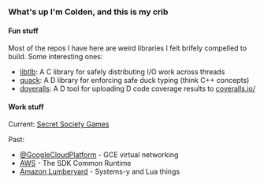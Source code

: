 ### What's up I'm Colden, and this is my crib

#### Fun stuff

Most of the repos I have here are weird libraries I felt brifely compelled to build. Some interesting ones:
 * [libtlb](https://github.com/ColdenCullen/libtlb/): A C library for safely distributing I/O work across threads
 * [quack](https://github.com/ColdenCullen/quack): A D library for enforcing safe duck typing (think C++ concepts)
 * [doveralls](https://github.com/ColdenCullen/doveralls): A D tool for uploading D code coverage results to [coveralls.io/](http://coveralls.io/)

#### Work stuff

Current: [Secret Society Games](https://secretsocietygames.com/)

Past:
* [@GoogleCloudPlatform](https://github.com/GoogleCloudPlatform/) - GCE virtual networking
* [AWS](https://github.com/awslabs) - The SDK Common Runtime
* [Amazon Lumberyard](https://github.com/aws/lumberyard) - Systems-y and Lua things

<!--
**ColdenCullen/ColdenCullen** is a ✨ _special_ ✨ repository because its `README.md` (this file) appears on your GitHub profile.

Here are some ideas to get you started:

- 🔭 I’m currently working on ...
- 🌱 I’m currently learning ...
- 👯 I’m looking to collaborate on ...
- 🤔 I’m looking for help with ...
- 💬 Ask me about ...
- 📫 How to reach me: ...
- 😄 Pronouns: ...
- ⚡ Fun fact: ...
-->
